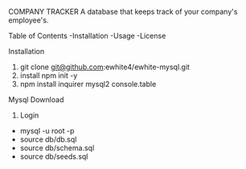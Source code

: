 COMPANY TRACKER
A database that keeps track of your company's employee's.

Table of Contents
-Installation
-Usage
-License

Installation
1. git clone git@github.com:ewhite4/ewhite-mysql.git
2. install npm init -y
3. npm install inquirer mysql2 console.table

Mysql Download
1. Login
- mysql -u root -p
- source db/db.sql
- source db/schema.sql
- source db/seeds.sql

